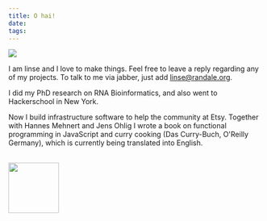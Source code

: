```yaml
---
title: O hai! 
date: 
tags: 
---
```

![](https://i.imgur.com/cpGiAMO.jpg)

I am linse and I love to make things. Feel free to leave a reply regarding any of my projects. To talk to me via jabber, just add linse@randale.org.

I did my PhD research on RNA Bioinformatics, and also went to Hackerschool in New York.

Now I build infrastructure software to help the community at Etsy. Together with Hannes Mehnert and Jens Ohlig I wrote a book on functional programming in JavaScript and curry cooking (Das Curry-Buch, O'Reilly Germany), which is currently being translated into English.

<br>
<img src="http://i.imgur.com/qts1wx5.jpg" width=100px></img>
<br>
<br>
<br>
<br>
<br>
